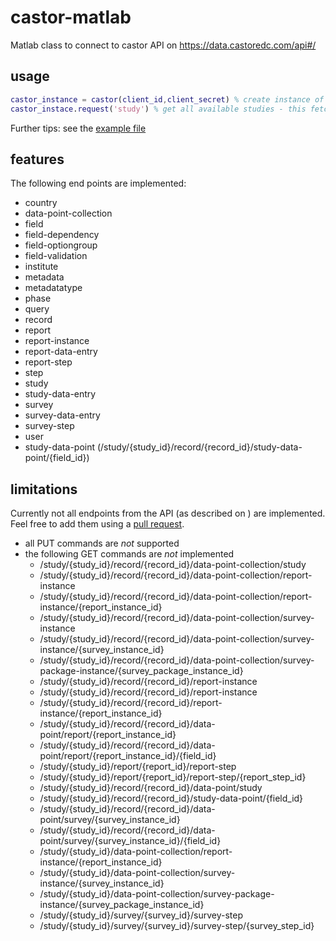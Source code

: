 # castor-matlab
Matlab class to connect to castor API on https://data.castoredc.com/api#/

## usage
```Matlab
castor_instance = castor(client_id,client_secret) % create instance of castor class -- this connects to the API
castor_instace.request('study') % get all available studies - this fetches data from the API
```

Further tips: see the [example file](example_castor.m)

## features
The following end points are implemented:
- country
- data-point-collection
- field
- field-dependency
- field-optiongroup
- field-validation
- institute
- metadata
- metadatatype
- phase
- query
- record
- report
- report-instance
- report-data-entry
- report-step
- step
- study
- study-data-entry
- survey
- survey-data-entry
- survey-step
- user
- study-data-point (/study/{study_id}/record/{record_id}/study-data-point/{field_id})

## limitations
Currently not all endpoints from the API (as described on ) are implemented. Feel free to add them using a [pull request](https://help.github.com/en/articles/about-pull-requests).
- all PUT commands are _not_ supported 
- the following GET commands are _not_ implemented
    * /study/{study_id}/record/{record_id}/data-point-collection/study
    * /study/{study_id}/record/{record_id}/data-point-collection/report-instance
    * /study/{study_id}/record/{record_id}/data-point-collection/report-instance/{report_instance_id}
    * /study/{study_id}/record/{record_id}/data-point-collection/survey-instance
    * /study/{study_id}/record/{record_id}/data-point-collection/survey-instance/{survey_instance_id}
    * /study/{study_id}/record/{record_id}/data-point-collection/survey-package-instance/{survey_package_instance_id}
    * /study/{study_id}/record/{record_id}/report-instance
    * /study/{study_id}/record/{record_id}/report-instance
    * /study/{study_id}/record/{record_id}/report-instance/{report_instance_id}
    * /study/{study_id}/record/{record_id}/data-point/report/{report_instance_id}
    * /study/{study_id}/record/{record_id}/data-point/report/{report_instance_id}/{field_id}
    * /study/{study_id}/report/{report_id}/report-step
    * /study/{study_id}/report/{report_id}/report-step/{report_step_id}
    * /study/{study_id}/record/{record_id}/data-point/study
    * /study/{study_id}/record/{record_id}/study-data-point/{field_id}
    * /study/{study_id}/record/{record_id}/data-point/survey/{survey_instance_id}
    * /study/{study_id}/record/{record_id}/data-point/survey/{survey_instance_id}/{field_id}
    * /study/{study_id}/data-point-collection/report-instance/{report_instance_id}
    * /study/{study_id}/data-point-collection/survey-instance/{survey_instance_id}
    * /study/{study_id}/data-point-collection/survey-package-instance/{survey_package_instance_id}
    * /study/{study_id}/survey/{survey_id}/survey-step
    * /study/{study_id}/survey/{survey_id}/survey-step/{survey_step_id}
